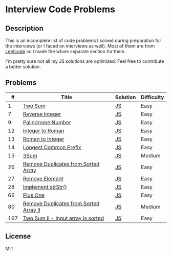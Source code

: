 # Interview Code Problems

## Description
This is an incomplete list of code problems I solved during preparation for the interviews (or I faced on interviews 
as well). Most of them are from [Leetcode](https://leetcode.com/) so I made the whole separate section for them.

I'm pretty sure not all my JS solutions are optimized. Feel free to contribute a better solution.

## Problems
| #      | Title                                             | Solution                     | Difficulty      |
| ------ | ------------------------------------------------- | -----------------------------| --------------- |
| 1      | [Two Sum](https://leetcode.com/problems/two-sum/) | [JS](/problems/leetcode/1-two-sum.js) | Easy            |
| 7      | [Reverse Integer](https://leetcode.com/problems/reverse-integer/) | [JS](/problems/leetcode/7-reverse-integer.js) | Easy            |
| 9      | [Palindrome Number](https://leetcode.com/problems/palindrome-number/) | [JS](/problems/leetcode/9-palindrome-number.js) | Easy            |
| 12     | [Integer to Roman](https://leetcode.com/problems/integer-to-roman/) | [JS](/problems/leetcode/12-integer-to-roman.js) | Easy            |
| 13     | [Roman to Integer](https://leetcode.com/problems/roman-to-integer/) | [JS](/problems/leetcode/13-roman-to-integer.js) | Easy            |
| 14     | [Longest Common Prefix](https://leetcode.com/problems/longest-common-prefix/) | [JS](/problems/leetcode/14-longest-common-prefix.js) | Easy            |
| 15     | [3Sum](https://leetcode.com/problems/3sum/) | [JS](/problems/leetcode/14-longest-common-prefix.js) | Medium            |
| 26     | [ Remove Duplicates from Sorted Array](https://leetcode.com/problems/remove-duplicates-from-sorted-array/) | [JS](/problems/leetcode/26-remove-duplicates-from-sorted-array.js) | Easy            |
| 27     | [Remove Element](https://leetcode.com/problems/remove-element/) | [JS](/problems/leetcode/27-remove-element.js) | Easy            |
| 28     | [Implement strStr()](https://leetcode.com/problems/implement-strstr/) | [JS](/problems/leetcode/28-implement-strStr.js) | Easy            |
| 66     | [Plus One](https://leetcode.com/problems/plus-one/) | [JS](/problems/leetcode/66-plus-one.js) | Easy            |
| 80     | [ Remove Duplicates from Sorted Array II](https://leetcode.com/problems/remove-duplicates-from-sorted-array-ii/) | [JS](/problems/leetcode/80-remove-duplicates-from-sorted-array-2.js) | Medium            |
| 167    | [Two Sum II - Input array is sorted](https://leetcode.com/problems/two-sum-ii-input-array-is-sorted/) | [JS](/problems/leetcode/167-two-sum-2.js) | Easy            |

## License
MIT
